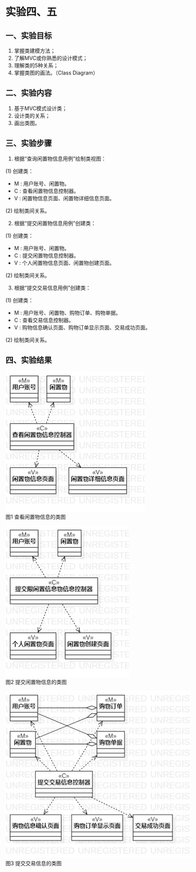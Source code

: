 # 实验四、五

## 一、实验目标

1. 掌握类建模方法；
2. 了解MVC或你熟悉的设计模式；
3. 理解类的5种关系；
4. 掌握类图的画法。（Class Diagram）


## 二、实验内容

1. 基于MVC模式设计类；
2. 设计类的关系；
3. 画出类图。

## 三、实验步骤

1. 根据“查询闲置物信息用例”绘制类视图：

(1) 创建类： 
- M : 用户账号、闲置物。
- C : 查看闲置物信息控制器。
- V : 闲置物信息页面、闲置物详细信息页面。

(2) 绘制类间关系。 

2. 根据“提交闲置物信息用例”创建类： 

(1) 创建类： 
- M : 用户账号、闲置物。
- C : 提交闲置物信息控制器。
- V : 个人闲置物信息页面、闲置物创建页面。

(2) 绘制类间关系。

3. 根据“提交交易信息用例”创建类： 

(1) 创建类： 
- M : 用户账号、闲置物、购物订单、购物单据。
- C : 查看交易信息控制器。
- V : 购物信息确认页面、购物订单显示页面、交易成功页面。

(2) 绘制类间关系。 

## 四、实验结果

![类图](./ClassDiagram1.jpg)  
图1  查看闲置物信息的类图

![类图](./ClassDiagram2.jpg)  
图2  提交闲置物信息的类图

![类图](./ClassDiagram3.jpg)  
图3  提交交易信息的类图
